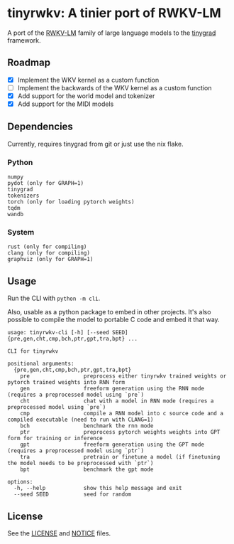 # tinyrwkv: A tinier port of RWKV-LM

A port of the [RWKV-LM](https://github.com/BlinkDL/RWKV-LM) family of large language models to the [tinygrad](https://tinygrad.org/) framework.

## Roadmap

- [x] Implement the WKV kernel as a custom function
- [ ] Implement the backwards of the WKV kernel as a custom function
- [x] Add support for the world model and tokenizer
- [x] Add support for the MIDI models

## Dependencies

Currently, requires tinygrad from git or just use the nix flake.

### Python
```
numpy
pydot (only for GRAPH=1)
tinygrad
tokenizers
torch (only for loading pytorch weights)
tqdm
wandb
```

### System
```
rust (only for compiling)
clang (only for compiling)
graphviz (only for GRAPH=1)
```

## Usage

Run the CLI with `python -m cli`.

Also, usable as a python package to embed in other projects. It's also possible to compile the model to portable C code and embed it that way.

```
usage: tinyrwkv-cli [-h] [--seed SEED] {pre,gen,cht,cmp,bch,ptr,gpt,tra,bpt} ...

CLI for tinyrwkv

positional arguments:
  {pre,gen,cht,cmp,bch,ptr,gpt,tra,bpt}
    pre                 preprocess either tinyrwkv trained weights or pytorch trained weights into RNN form
    gen                 freeform generation using the RNN mode (requires a preprocessed model using `pre`)
    cht                 chat with a model in RNN mode (requires a preprocessed model using `pre`)
    cmp                 compile a RNN model into c source code and a compiled executable (need to run with CLANG=1)
    bch                 benchmark the rnn mode
    ptr                 preprocess pytorch weights weights into GPT form for training or inference
    gpt                 freeform generation using the GPT mode (requires a preprocessed model using `ptr`)
    tra                 pretrain or finetune a model (if finetuning the model needs to be preprocessed with `ptr`)
    bpt                 benchmark the gpt mode

options:
  -h, --help            show this help message and exit
  --seed SEED           seed for random
```

## License

See the [LICENSE](./LICENSE) and [NOTICE](./NOTICE) files.
